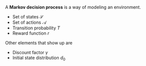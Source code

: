 A **Markov decision process** is a way of modeling an environment.

* Set of states $\mathcal{S}$
* Set of actions $\mathcal{A}$
* Transition probability $T$
* Reward function $r$

Other elements that show up are

* Discount factor $\gamma$
* Initial state distribution $d_0$